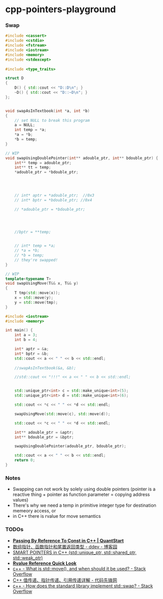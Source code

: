 cpp-pointers-playground
=======================
### Swap
```cpp
#include <cassert>
#include <cstdio>
#include <fstream>
#include <iostream>
#include <memory>
#include <stdexcept>
 
#include <type_traits>

struct D 
{
    D() { std::cout << "D::D\n"; }
    ~D() { std::cout << "D::~D\n"; }
};


void swapAsInTextbook(int *a, int *b)
{
    // set NULL to break this program
    a = NULL;
    int temp = *a;
    *a = *b;
    *b = temp;
}

// WIP
void swapUsingDoublePointer(int** adouble_ptr, int** bdouble_ptr) {
    int** temp = adouble_ptr;
    int** tt = temp;
    *adouble_ptr = *bdouble_ptr;


  
    
    // int* aptr = *adouble_ptr;  //0x3
    // int* bptr = *bdouble_ptr; //0x4

    // *adouble_ptr = *bdouble_ptr;




    //bptr = **temp;
    

    // int* temp = *a;
    // *a = *b;
    // *b = temp;
    // they're swapped!
}

// WIP
template<typename T>
void swapUsingMove(T&& x, T&& y)
{    
    T tmp(std::move(x)); 
    x = std::move(y); 
    y = std::move(tmp);
}

#include <iostream>
#include <memory>

int main() {
    int a = 3;
    int b = 4;

    int* aptr = &a;
    int* bptr = &b;
    std::cout << a << " " << b << std::endl;
    
    //swapAsInTextbook(&a, &b);

    //std::cout << "!!!" << a << " " << b << std::endl;


    std::unique_ptr<int> c = std::make_unique<int>(5);
    std::unique_ptr<int> d = std::make_unique<int>(6);

    std::cout << *c << " " << *d << std::endl;

    swapUsingMove(std::move(c), std::move(d));

    std::cout << *c << " " << *d << std::endl;

    int** adouble_ptr = &aptr;
    int** bdouble_ptr = &bptr;

    swapUsingDoublePointer(adouble_ptr, bdouble_ptr);

    std::cout << a << " " << b << std::endl;
    return 0;
}
```

### Notes
- Swapping can not work by solely using double pointers (pointer is a reactive thing + pointer as function parameter = copying address values)
 - There's why we need a temp in primitive integer type for destination memeory access, or
  - in C++ there is rvalue for move semantics

### TODOs
- [**Passing By Reference To Const in C++ | QuantStart**](https://www.quantstart.com/articles/Passing-By-Reference-To-Const-in-C/)
- [数组指针、函数指针和尾置返回类型 - ddev - 博客园](https://www.cnblogs.com/the-capricornus/p/6066379.html)
- [SMART POINTERS in C++ (std::unique_ptr, std::shared_ptr, std::weak_ptr)](https://www.youtube.com/watch?v=UOB7-B2MfwA)
- [**Rvalue Reference Quick Look**](https://www.open-std.org/jtc1/sc22/wg21/docs/papers/2006/n2027.html#Move_Semantics)
- [c++ - What is std::move(), and when should it be used? - Stack Overflow](https://stackoverflow.com/questions/3413470/what-is-stdmove-and-when-should-it-be-used?rq=1)
- [C++ 值传递、指针传递、引用传递详解 - 代码先锋网](https://www.codeleading.com/article/39855142194/#google_vignette)
- [c++ - How does the standard library implement std::swap? - Stack Overflow](https://stackoverflow.com/questions/25286544/how-does-the-standard-library-implement-stdswap)
